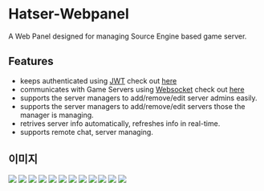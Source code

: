 # Hatser-Webpanel
A Web Panel designed for managing Source Engine based game server.

## Features
* keeps authenticated using [JWT](https://jwt.io/) check out [here](https://github.com/Hatser/Hatser-Webpanel/blob/master/src/store/modules/auth.js)
* communicates with Game Servers using [Websocket](https://tools.ietf.org/html/rfc6455) check out [here](https://github.com/Hatser/Hatser-Webpanel/blob/master/src/components/Pages/Server-Chat.vue#L101)
* supports the server managers to add/remove/edit server admins easily.
* supports the server managers to add/remove/edit servers those the manager is managing.
* retrives server info automatically, refreshes info in real-time.
* supports remote chat, server managing.


## 이미지
![](https://i.imgur.com/hlRnQMI.gif)
![](https://imgur.com/bbOLpug.png)
![](https://imgur.com/kfd23D0.png)
![](https://imgur.com/6bOjVF3.png)
![](https://imgur.com/JpgZkr5.png)
![](https://imgur.com/mkdygzg.png)
![](https://imgur.com/cH5q0aL.png)
![](https://imgur.com/qeJpISO.png)
![](https://imgur.com/8Q7JoEn.png)
![](https://imgur.com/cH5q0aL.png)
![](https://imgur.com/dHQPcd6.png)
![](https://imgur.com/PRacUCl.png)
